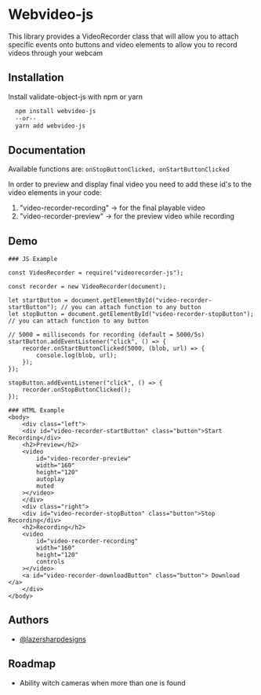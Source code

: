 # Webvideo-js

This library provides a VideoRecorder class that will allow you to attach specific events onto
buttons and video elements to allow you to record videos through your webcam

## Installation

Install validate-object-js with npm or yarn

```bash
  npm install webvideo-js
  --or--
  yarn add webvideo-js
```

## Documentation

Available functions are:
`onStopButtonClicked, onStartButtonClicked`

In order to preview and display final video you need to add these id's to the video elements in your code:

1. "video-recorder-recording" -> for the final playable video
2. "video-recorder-preview" -> for the preview video while recording

## Demo

    ### JS Example

    const VideoRecorder = require("videorecorder-js");

    const recorder = new VideoRecorder(document);

    let startButton = document.getElementById("video-recorder-startButton"); // you can attach function to any button
    let stopButton = document.getElementById("video-recorder-stopButton"); // you can attach function to any button

    // 5000 = milliseconds for recording (default = 5000/5s)
    startButton.addEventListener("click", () => {
        recorder.onStartButtonClicked(5000, (blob, url) => {
            console.log(blob, url);
        });
    });

    stopButton.addEventListener("click", () => {
        recorder.onStopButtonClicked();
    });

    ### HTML Example
    <body>
        <div class="left">
        <div id="video-recorder-startButton" class="button">Start Recording</div>
        <h2>Preview</h2>
        <video
            id="video-recorder-preview"
            width="160"
            height="120"
            autoplay
            muted
        ></video>
        </div>
        <div class="right">
        <div id="video-recorder-stopButton" class="button">Stop Recording</div>
        <h2>Recording</h2>
        <video
            id="video-recorder-recording"
            width="160"
            height="120"
            controls
        ></video>
        <a id="video-recorder-downloadButton" class="button"> Download </a>
        </div>
    </body>

## Authors

- [@lazersharpdesigns](https://www.github.com/lazersharpdesigns)

## Roadmap

- Ability witch cameras when more than one is found
